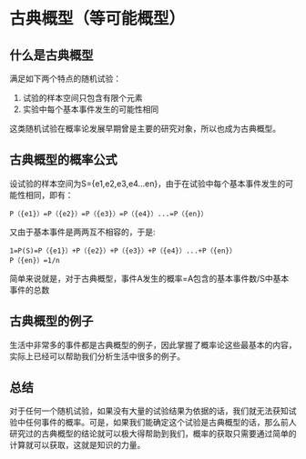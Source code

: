 # 古典概型（等可能概型）

## 什么是古典概型
满足如下两个特点的随机试验：
  1. 试验的样本空间只包含有限个元素
  2. 实验中每个基本事件发生的可能性相同

这类随机试验在概率论发展早期曾是主要的研究对象，所以也成为古典概型。

## 古典概型的概率公式
设试验的样本空间为S={e1,e2,e3,e4...en}，由于在试验中每个基本事件发生的可能性相同，即有：
```
P（{e1}）=P（{e2}）=P（{e3}）=P（{e4}）...=P（{en}）
```
又由于基本事件是两两互不相容的，于是:
```
1=P(S)=P（{e1}）+P（{e2}）+P（{e3}）+P（{e4}）...+P（{en}）
P（{en}）=1/n
```
简单来说就是，对于古典概型，事件A发生的概率=A包含的基本事件数/S中基本事件的总数

## 古典概型的例子
生活中非常多的事件都是古典概型的例子，因此掌握了概率论这些最基本的内容，实际上已经可以帮助我们分析生活中很多的例子。

## 总结
对于任何一个随机试验，如果没有大量的试验结果为依据的话，我们就无法获知试验中任何事件的概率。可是，如果我们能确定这个试验是古典概型的话，那么前人研究过的古典概型的结论就可以极大得帮助到我们，概率的获取只需要通过简单的计算就可以获取，这就是知识的力量。

